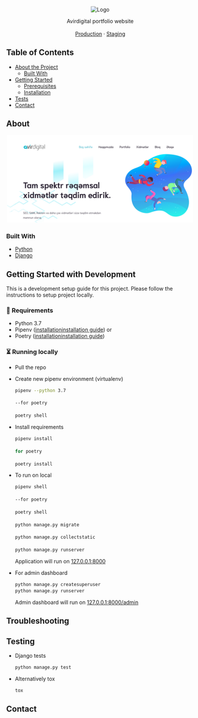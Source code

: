 <!-- PROJECT SHIELDS -->
<!-- [![Build Status][build-shield]]() -->

<!-- PROJECT LOGO -->
<br />
<p align="center">
  <img src="https://avirdigital.az/static/images/img/155.png" width="150" alt="Logo">

  <!-- <h3 align="center">Claking Tooling</h3> -->

  <p align="center">
    Avirdigital portfolio website
    <br />
    <br />
    <a href="https://example.com">Production</a>
    ·
    <a href="https://example.com">Staging</a>
  </p>

<!-- TABLE OF CONTENTS -->
## Table of Contents

* [About the Project](#about-the-project)
  * [Built With](#built-with)
* [Getting Started](#getting-started)
  * [Prerequisites](#prerequisites)
  * [Installation](#installation)
* [Tests](#tests)
* [Contact](#contact)



<!-- ABOUT THE PROJECT -->
## About

<p align="center">
  <img src="static/images/screenshot.png" width="500" alt="Logo">
</p>

### Built With
* [Python](https://python.org)
* [Django](https://docs.djangoproject.com/en/3.0/)


<!-- GETTING STARTED -->
## Getting Started with Development
This is a development setup guide for this project. Please follow the instructions to setup
project locally.

### 🤚 **Requirements**
- Python 3.7
- Pipenv ([installationinstallation guide](https://docs.pipenv.org/en/latest/install/#installing-pipenv)) or
- Poetry ([installationinstallation guide](https://python-poetry.org/docs/))

### ⏳ **Running locally**
- Pull the repo
- Create new pipenv environment (virtualenv)
    ```bash
    pipenv --python 3.7
  
  --for poetry
  
  poetry shell
    ```
- Install requirements
    ```bash
    pipenv install
  
  for poetry 
  
  poetry install
    ```
- To run on local
    ```bash
    pipenv shell
  
  --for poetry
  
  poetry shell
  
    python manage.py migrate
  
  python manage.py collectstatic
  
    python manage.py runserver
    ```

    Application will run on [127.0.0.1:8000](http://127.0.0.1:8000)

- For admin dashboard
    ```bash
    python manage.py createsuperuser
    python manage.py runserver
    ```

    Admin dashboard will run on [127.0.0.1:8000/admin](http://127.0.0.1:8000/admin)

## Troubleshooting

<!-- Testing -->
## Testing
-  Django tests

    ```bash
    python manage.py test  
    ```
- Alternatively tox
    ```bash
    tox
    ```
<!-- CONTACT -->
## Contact


<!-- MARKDOWN LINKS & IMAGES -->
[build-shield]: https://img.shields.io/badge/build-passing-brightgreen.svg?style=flat-square
[contributors-shield]: https://img.shields.io/badge/contributors-1-orange.svg?style=flat-square
[license-shield]: https://img.shields.io/badge/license-MIT-blue.svg?style=flat-square
[license-url]: https://choosealicense.com/licenses/mit
[linkedin-shield]: https://img.shields.io/badge/-LinkedIn-black.svg?style=flat-square&logo=linkedin&colorB=555
